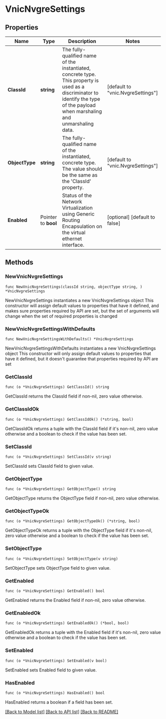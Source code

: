 # VnicNvgreSettings

## Properties

Name | Type | Description | Notes
------------ | ------------- | ------------- | -------------
**ClassId** | **string** | The fully-qualified name of the instantiated, concrete type. This property is used as a discriminator to identify the type of the payload when marshaling and unmarshaling data. | [default to "vnic.NvgreSettings"]
**ObjectType** | **string** | The fully-qualified name of the instantiated, concrete type. The value should be the same as the &#39;ClassId&#39; property. | [default to "vnic.NvgreSettings"]
**Enabled** | Pointer to **bool** | Status of the Network Virtualization using Generic Routing Encapsulation on the virtual ethernet interface. | [optional] [default to false]

## Methods

### NewVnicNvgreSettings

`func NewVnicNvgreSettings(classId string, objectType string, ) *VnicNvgreSettings`

NewVnicNvgreSettings instantiates a new VnicNvgreSettings object
This constructor will assign default values to properties that have it defined,
and makes sure properties required by API are set, but the set of arguments
will change when the set of required properties is changed

### NewVnicNvgreSettingsWithDefaults

`func NewVnicNvgreSettingsWithDefaults() *VnicNvgreSettings`

NewVnicNvgreSettingsWithDefaults instantiates a new VnicNvgreSettings object
This constructor will only assign default values to properties that have it defined,
but it doesn't guarantee that properties required by API are set

### GetClassId

`func (o *VnicNvgreSettings) GetClassId() string`

GetClassId returns the ClassId field if non-nil, zero value otherwise.

### GetClassIdOk

`func (o *VnicNvgreSettings) GetClassIdOk() (*string, bool)`

GetClassIdOk returns a tuple with the ClassId field if it's non-nil, zero value otherwise
and a boolean to check if the value has been set.

### SetClassId

`func (o *VnicNvgreSettings) SetClassId(v string)`

SetClassId sets ClassId field to given value.


### GetObjectType

`func (o *VnicNvgreSettings) GetObjectType() string`

GetObjectType returns the ObjectType field if non-nil, zero value otherwise.

### GetObjectTypeOk

`func (o *VnicNvgreSettings) GetObjectTypeOk() (*string, bool)`

GetObjectTypeOk returns a tuple with the ObjectType field if it's non-nil, zero value otherwise
and a boolean to check if the value has been set.

### SetObjectType

`func (o *VnicNvgreSettings) SetObjectType(v string)`

SetObjectType sets ObjectType field to given value.


### GetEnabled

`func (o *VnicNvgreSettings) GetEnabled() bool`

GetEnabled returns the Enabled field if non-nil, zero value otherwise.

### GetEnabledOk

`func (o *VnicNvgreSettings) GetEnabledOk() (*bool, bool)`

GetEnabledOk returns a tuple with the Enabled field if it's non-nil, zero value otherwise
and a boolean to check if the value has been set.

### SetEnabled

`func (o *VnicNvgreSettings) SetEnabled(v bool)`

SetEnabled sets Enabled field to given value.

### HasEnabled

`func (o *VnicNvgreSettings) HasEnabled() bool`

HasEnabled returns a boolean if a field has been set.


[[Back to Model list]](../README.md#documentation-for-models) [[Back to API list]](../README.md#documentation-for-api-endpoints) [[Back to README]](../README.md)


